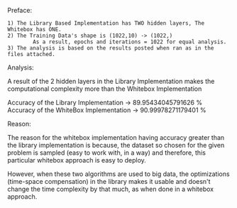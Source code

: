 Preface:

    1) The Library Based Implementation has TWO hidden layers, The Whitebox has ONE.
    2) The Training Data's shape is (1022,10) -> (1022,)
            As a result, epochs and iterations = 1022 for equal analysis.
    3) The analysis is based on the results posted when ran as in the files attached.
    
Analysis: 

A result of the 2 hidden layers in the Library Implementation makes the computational complexity more than the Whitebox Implementation

Accuracy of the Library Implementation -> 89.95434045791626 % 
Accuracy of the WhiteBox Implementation -> 90.99978271179401 %

Reason: 

The reason for the whitebox implementation having accuracy greater than the library implementation is because, the dataset so chosen for the given problem
is sampled (easy to work with, in a way) and therefore, this particular whitebox approach is easy to deploy.

However, when these two algorithms are used to big data, the optimizations (time-space compensation) in the library makes it usable and doesn't change
the time complexity by that much, as when done in a whitebox approach.




